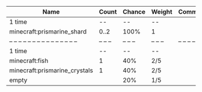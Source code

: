 | Name                          | Count | Chance | Weight | Comment |
| ----------------------------- | ----- | ------ | ------ | ------- |
| 1 time                        |    -- |     -- |     -- |         |
| minecraft:prismarine_shard    |  0..2 |   100% |      1 |         |
| – – – – – – – – – – – – – – – | – – – | – – –  | – – –  | – – – – |
| 1 time                        |    -- |     -- |     -- |         |
| minecraft:fish                |     1 |    40% |    2/5 |         |
| minecraft:prismarine_crystals |     1 |    40% |    2/5 |         |
| empty                         |       |    20% |    1/5 |         |